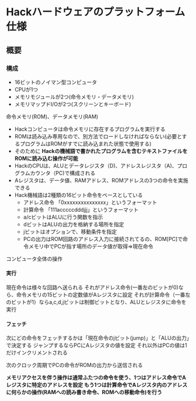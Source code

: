 # Hackハードウェアのプラットフォーム仕様

## 概要
### 構成
* 16ビットのノイマン型コンピュータ
* CPUが1つ
* メモリモジュールが2つ(命令メモリ・データメモリ)
* メモリマップドI/Oが2つ(スクリーンとキーボード)

命令メモリ(ROM)、データメモリ(RAM)
* Hackコンピュータは命令メモリに存在するプログラムを実行する
* ROMは読み込み専用なので、別方法でロードしなければならない(必要とするプログラムはROMがすでに読み込まれた状態で使用する)
* そのために **Hackの機械語で書かれたプログラムを含むテキストファイルをROMに読み込む操作が可能**
* HackのCPUは、ALUとデータレジスタ（D)、アドレスレジスタ（A)、プログラムカウンタ（PC)で構成される
* Aレジスタは、データ値、RAMアドレス、ROMアドレスの3つの命令を実施できる
* Hack機械語は2種類の16ビット命令をベースとしている
  * アドレス命令 「0xxxxxxxxxxxxxxx」というフォーマット
  * 計算命令 「111acccccdddjjj」というフォーマット
  * a/cビットはALUに行う関数を指示
  * dビットはALUの出力を格納する場所を指定
  * jビットはオプションで、移動条件を指定
  * PCの出力はROM回路のアドレス入力に接続されてるの、ROM[PC]で命令メモリ中でPCが指す場所のデータ値が取得=>現在命令

コンピュータ全体の操作
#### 実行
現在命令は様々な回路へ送られる
それがアドレス命令(一番左のビットが0)なら、命令メモリの15ビットの定数値がAレジスタに設定
それが計算命令（一番左のビットが1）ならa,c,d,jビットは制御ビットとなり、ALUとレジスタに命令を実行

#### フェッチ
次にどの命令をフェッチするかは「現在命令のjビット(jump)」と「ALUの出力」で決定する
ジャンプするならPCにAレジスタの値を設定
それ以外はPCの値は1だけインクリメントされる

次のクロック周期でPCの命令がROMの出力から送信される

**メモリアクセスを伴う操作は通常ふたつの命令を使う、1つはアドレス命令でAレジスタに特定のアドレスを設定  もう1つは計算命令でAレジスタ内のアドレスに何らかの操作(RAMへの読み書き命令、ROMへの移動命令)を行う**
